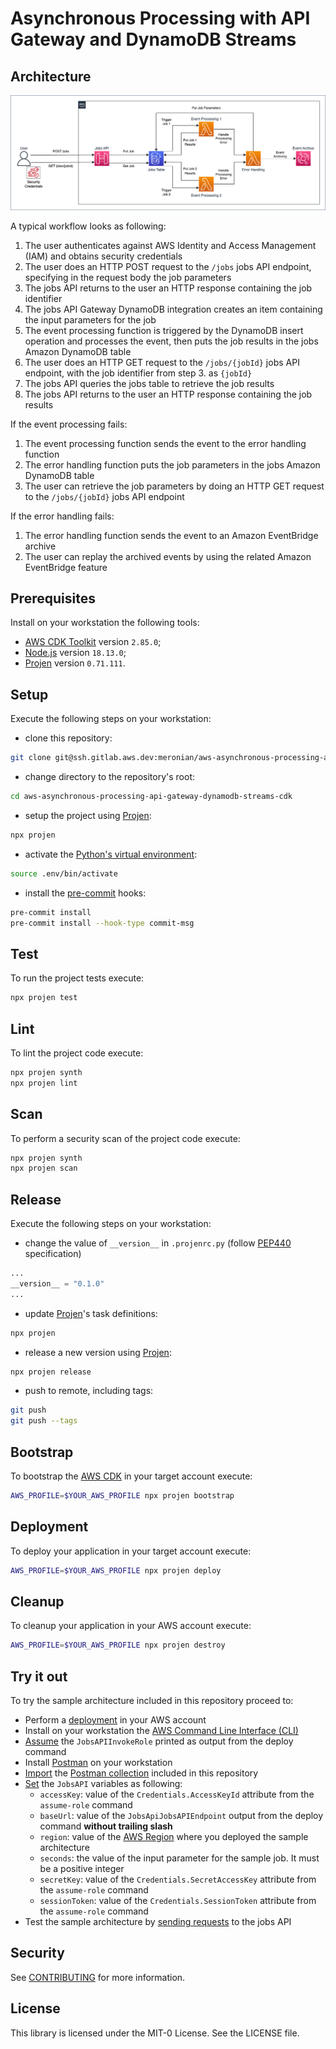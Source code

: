 # Asynchronous Processing with API Gateway and DynamoDB Streams

## Architecture

![architecture](./docs/images/architecture.png)

A typical workflow looks as following:

1. The user authenticates against AWS Identity and Access Management (IAM) and obtains security credentials
2. The user does an HTTP POST request to the `/jobs` jobs API endpoint, specifying in the request body the job parameters
3. The jobs API returns to the user an HTTP response containing the job identifier
4. The jobs API Gateway DynamoDB integration creates an item containing the input parameters for the job
5. The event processing function is triggered by the DynamoDB insert operation and processes the event, then puts the job results in the jobs Amazon DynamoDB table
6. The user does an HTTP GET request to the `/jobs/{jobId}` jobs API endpoint, with the job identifier from step 3. as `{jobId}`
7. The jobs API queries the jobs table to retrieve the job results
8. The jobs API returns to the user an HTTP response containing the job results

If the event processing fails:

1. The event processing function sends the event to the error handling function
2. The error handling function puts the job parameters in the jobs Amazon DynamoDB table
3. The user can retrieve the job parameters by doing an HTTP GET request to the `/jobs/{jobId}` jobs API endpoint

If the error handling fails:

1. The error handling function sends the event to an Amazon EventBridge archive
2. The user can replay the archived events by using the related Amazon EventBridge feature

## Prerequisites

Install on your workstation the following tools:

- [AWS CDK Toolkit](https://docs.aws.amazon.com/cdk/v2/guide/cli.html) version `2.85.0`;
- [Node.js](https://nodejs.org/en/download/) version `18.13.0`;
- [Projen](https://pypi.org/project/projen/) version `0.71.111`.

## Setup

Execute the following steps on your workstation:

- clone this repository:

```bash
git clone git@ssh.gitlab.aws.dev:meronian/aws-asynchronous-processing-api-gateway-dynamodb-streams-cdk.git
```

- change directory to the repository's root:

```bash
cd aws-asynchronous-processing-api-gateway-dynamodb-streams-cdk
```

- setup the project using [Projen](https://github.com/projen/projen):

```bash
npx projen
```

- activate the [Python's virtual environment](https://docs.python.org/3/library/venv.html):

```bash
source .env/bin/activate
```

- install the [pre-commit](https://pre-commit.com/) hooks:

```bash
pre-commit install
pre-commit install --hook-type commit-msg
```

## Test

To run the project tests execute:

```bash
npx projen test
```

## Lint

To lint the project code execute:

```bash
npx projen synth
npx projen lint
```

## Scan

To perform a security scan of the project code execute:

```bash
npx projen synth
npx projen scan
```

## Release

Execute the following steps on your workstation:

- change the value of `__version__` in `.projenrc.py` (follow [PEP440](https://peps.python.org/pep-0440/) specification)

```python
...
__version__ = "0.1.0"
...
```

- update [Projen](https://github.com/projen/projen)'s task definitions:

```bash
npx projen
```

- release a new version using [Projen](https://github.com/projen/projen):

```bash
npx projen release
```

- push to remote, including tags:

```bash
git push
git push --tags
```

## Bootstrap

To bootstrap the [AWS CDK](https://aws.amazon.com/cdk/) in your target account execute:

```bash
AWS_PROFILE=$YOUR_AWS_PROFILE npx projen bootstrap
```

## Deployment

To deploy your application in your target account execute:

```bash
AWS_PROFILE=$YOUR_AWS_PROFILE npx projen deploy
```

## Cleanup

To cleanup your application in your AWS account execute:

```bash
AWS_PROFILE=$YOUR_AWS_PROFILE npx projen destroy
```

## Try it out

To try the sample architecture included in this repository proceed to:

- Perform a [deployment](#deployment) in your AWS account
- Install on your workstation the [AWS Command Line Interface (CLI)](https://docs.aws.amazon.com/cli/latest/userguide/getting-started-install.html)
- [Assume](https://awscli.amazonaws.com/v2/documentation/api/latest/reference/sts/assume-role.html) the `JobsAPIInvokeRole` printed as output from the deploy command
- Install [Postman](https://www.postman.com/downloads/) on your workstation
- [Import](https://learning.postman.com/docs/getting-started/importing-and-exporting-data/) the [Postman collection](./postman_collection.json) included in this repository
- [Set](https://learning.postman.com/docs/sending-requests/variables/) the `JobsAPI` variables as following:
  - `accessKey`: value of the `Credentials.AccessKeyId` attribute from the `assume-role` command
  - `baseUrl`: value of the `JobsApiJobsAPIEndpoint` output from the deploy command **without trailing slash**
  - `region`: value of the [AWS Region](https://docs.aws.amazon.com/AWSEC2/latest/UserGuide/using-regions-availability-zones.html#concepts-regions) where you deployed the sample architecture
  - `seconds`: the value of the input parameter for the sample job. It must be a positive integer
  - `secretKey`: value of the `Credentials.SecretAccessKey` attribute from the `assume-role` command
  - `sessionToken`: value of the `Credentials.SessionToken` attribute from the `assume-role` command
- Test the sample architecture by [sending requests](https://learning.postman.com/docs/sending-requests/requests/#next-steps) to the jobs API

## Security

See [CONTRIBUTING](CONTRIBUTING.md#security-issue-notifications) for more information.

## License

This library is licensed under the MIT-0 License. See the LICENSE file.
